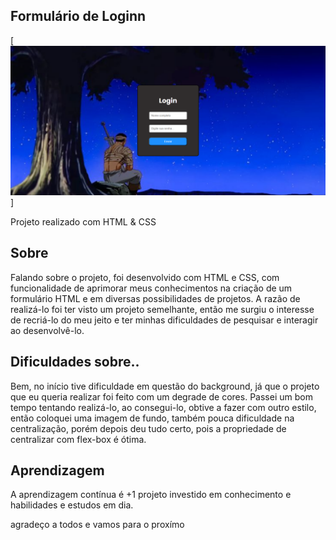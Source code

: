 ## Formulário de Loginn

[<img src="./src/img/{0CCE10D6-1FEB-44A7-9726-292736AED368}.png" alt="Projeto feito">]

Projeto realizado com HTML & CSS

## Sobre

Falando sobre o projeto, foi desenvolvido com HTML e CSS, com funcionalidade de aprimorar meus conhecimentos na criação de um formulário HTML e em diversas possibilidades de projetos. A razão de realizá-lo foi ter visto um projeto semelhante, então me surgiu o interesse de recriá-lo do meu jeito e ter minhas dificuldades de pesquisar e interagir ao desenvolvê-lo.

## Dificuldades sobre..

Bem, no início tive dificuldade em questão do background, já que o projeto que eu queria realizar foi feito com um degrade de cores. Passei um bom tempo tentando realizá-lo, ao consegui-lo, obtive a fazer com outro estilo, então coloquei uma imagem de fundo, também pouca dificuldade na centralização, porém depois deu tudo certo, pois a propriedade de centralizar com flex-box é ótima.

## Aprendizagem

A aprendizagem contínua é +1 projeto investido em conhecimento e habilidades e estudos em dia.

agradeço a todos e vamos para o proxímo